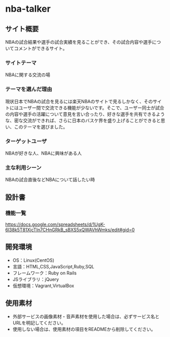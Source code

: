 # nba-talker

## サイト概要
NBAの試合結果や選手の試合実績を見ることができ、その試合内容や選手についてコメントができるサイト。

### サイトテーマ
NBAに関する交流の場

### テーマを選んだ理由
現状日本でNBAの試合を見るには楽天NBAのサイトで見るしかなく、そのサイトにはユーザー間で交流できる機能が少ないです。そこで、ユーザー同士が試合の内容や選手の活躍について意見を言い合ったり、好きな選手を共有できるような、密な交流ができれば、さらに日本のバスケ界を盛り上げることができると思い、このテーマを選びました。

### ターゲットユーザ
NBAが好きな人、NBAに興味がある人

### 主な利用シーン
NBAの試合直後などNBAについて話したい時

## 設計書

### 機能一覧
<https://docs.google.com/spreadsheets/d/1UgK-6l38k5T81XjcTIn7CHnGRkB_sBXS5xQWAVhWmks/edit#gid=0>

## 開発環境
- OS：Linux(CentOS)
- 言語：HTML,CSS,JavaScript,Ruby,SQL
- フレームワーク：Ruby on Rails
- JSライブラリ：jQuery
- 仮想環境：Vagrant,VirtualBox

## 使用素材
- 外部サービスの画像素材・音声素材を使用した場合は、必ずサービス名とURLを明記してください。
- 使用しない場合は、使用素材の項目をREADMEから削除してください。
